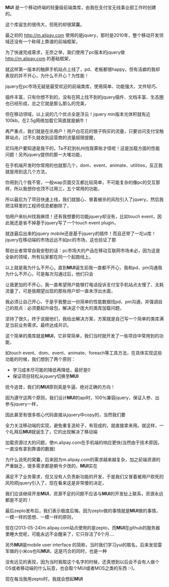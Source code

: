 **MUI** 是一个移动终端的轻量级前端类库，由我在支付宝无线事业部工作时创建的。

这个库诞生的很伟大，但死的却很窝囊。

最之初的 <http://m.alipay.com> 使用的是jquery，那时是2010年，整个移动开发领域还没有一个称得上靠谱的前端框架，

为了快速完成需求，无奈之举，我们使用了pc版本的jquery做 <http://m.alipay.com> 的基础框架，

就这样第一版本的触屏手机站点上线了，pd、老板都很happy，但有洁癖的我却表现的并不开心，为什么不开心？为性能！

jquery在pc市场无疑是最受欢迎的前端类库，使用简单、功能强大、文件轻巧、

插件丰富，只有你想不到的，没有在网上找不到的jquery插件、文档丰富、生态圈也已经形成，总之它就是那么那么的完美，

但在移动领域，以上说的几个优点全是浮云！jquery min版本光体积就有近100kb，在2.5g网络加载它简直就是蜗牛！

再严重点，我们就是在杀用户！用户白花花的银子购买的流量，只要访问支付宝触屏站点，过不久就收到运营商的流量超限提醒，

尼玛用户要知道是我干的，Ta不赶到杭州找我算账才怪呢！这是加载方面的性能问题！另外jquery提供的那一大堆功能，

在手机端开发时你常用的也就那几个，dom、event、animate、utilities，反正我就是用到这几个方法，

你用到几个我不管，一般wap页面交互都比较简单，不可能复杂的像pc的交互那样，所以我想你也顶不过用三，五个常用的功能，

所以最后为了项目快速上线，我们就狠心、冒着被杀的风险引入了jquery，然后我把注释里的工程师信息都删除了，

怕用户来杭州找我麻烦！还有我想要的功能jquery却没有，比如touch event，因此我还是省不掉基于jquery写了一个touch event plugin，

就连最后出来的jquery mobile还是基于jquery的插件！而且还带了一坨ui库！jquery在移动端的市场远远不如pc的市场，这也验证了那

帮创业者常常自我安慰的话：pc市场大的产品在移动互联网市场未必，因为这是全新的领域，所有玩家都在同一个起跑线上。

以上就是我为什么不开心，直到**MUI**诞生前我一直都不开心，我和pd、pm沟通我为什么不开心，可是每次沟通过后，他们只会

让我更加的不开心，我一直希望用户能够打电话投诉支付宝手机站点太慢了、太耗流量了，可是我期望出现的那些用户却一直未浮出水面，

我必须让自己开心、于是乎我整出一份简单的性能数据找pd、pm沟通，并强调自己的观点：必须要起升级包，解决这个庞大的类库加载问题，

坚持了很久，终于说服他们，我给出解决方案，方案就是自己写一个简单的类库满足当前业务需求。最终达成共识。

这个简单的类库就是**MUI**，它非常简单，我们当时就开发了一些项目中常用到的功能，

如touch event、dom、event、animate、foreach等工具方法，在具体实现这些功能的时候，我们想到了两个原则：

* 学习成本尽可能的降低再降低，最好是0
* 保证项目轻松从jquery切换至**MUI**

抚今追昔，我们的**MUI**原则真是牛逼、绝对正确的方向！

因为遵守这两个原则，我们设计**MUI**的api时，100％兼容jquery，保证入参、出参与jquery一样，

因此甚至有很多核心代码直接从jquery中copy的，当然我们要

全力关注移动端的实现，避免重复造轮子，有现成的，就直接拿来用。就这样，一个礼拜后**MUI**就诞生了，它的出现解决了移动端

加载资源过大的问题，使m.alipay.com在手机端的响应更快(当然由于技术原因，一直没有拿到靠谱的数据)

为什么说死的窝囊，后来因为m.alipay.com的需求越来越复杂，加之前端资源的严重缺乏，很多需求都是朝令夕改的，**MUI**实在

满足不了业务需求，但又没有人负责新功能的开发，于是我们又冒着被用户砍死的风险把jquery引入了，现在看来这是非常傻的决定，

我们应该继续开发**MUI**，资源不足的问题不应该与**MUI**的开发扯上联系，资源永远都是不足的！

最后zepto发布后，我们表示极度后悔，因为zepto做的事情就是**MUI**做的事情，一模一样的思想、一模一样的原则，

现在(2013-05-24)m.alipay.com站点使用的是zepto，而**MUI**在github的服务器里睡大觉呢，可能永远不会醒来了，它只存活了6个月....

另外**MUI**是mobile user interface 的简称，当时我们学习yui的取名，后来发现雷军做的小米os也叫**MUI**，这是巧合的同时，也是一种

没有远见的表现，因为当时我取这个名字的时候，还真想到以后会不会有人做个OS或者移动端的什么玩意，也会取个MUI或者MOS之类的东西 :-)。

现在每当我用zepto时，我就会想起**MUI**
